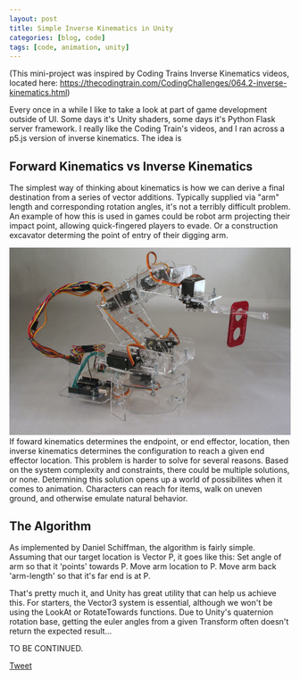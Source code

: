 ```yaml
---
layout: post
title: Simple Inverse Kinematics in Unity
categories: [blog, code]
tags: [code, animation, unity]
---
```


(This mini-project was inspired by Coding Trains Inverse Kinematics videos, located here: https://thecodingtrain.com/CodingChallenges/064.2-inverse-kinematics.html)

Every once in a while I like to take a look at part of game development outside of UI.  Some days it's Unity shaders, some days it's Python Flask server framework.  I really like the Coding Train's videos, and I ran across a p5.js version of inverse kinematics.  The idea is 

## Forward Kinematics vs Inverse Kinematics
The simplest way of thinking about kinematics is how we can derive a final destination from a series of vector additions.  Typically supplied via "arm" length and corresponding rotation angles, it's not a terribly difficult problem.  An example of how this is used in games could be robot arm projecting their impact point, allowing quick-fingered players to evade.  Or a construction excavator determing the point of entry of their digging arm.  

![Prim](/images/robot_arm.jpg)
If foward kinematics determines the endpoint, or end effector, location, then inverse kinematics determines the configuration to reach a given end effector location. This problem is harder to solve for several reasons.  Based on the system complexity and constraints, there could be multiple solutions, or none.  Determining this solution opens up a world of possibilites when it comes to animation.  Characters can reach for items, walk on uneven ground, and otherwise emulate natural behavior.  

## The Algorithm
As implemented by Daniel Schiffman, the algorithm is fairly simple.  Assuming that our target location is Vector P, it goes like this:
Set angle of arm so that it 'points' towards P.
Move arm location to P.
Move arm back 'arm-length' so that it's far end is at P.

That's pretty much it, and Unity has great utility that can help us achieve this.  For starters, the Vector3 system is essential, although we won't be using the LookAt or RotateTowards functions.  Due to Unity's quaternion rotation base, getting the euler angles from a given Transform often doesn't return the expected result...


TO BE CONTINUED.



<a href="https://twitter.com/share?ref_src=twsrc%5Etfw" class="twitter-share-button" data-show-count="false">Tweet</a><script async src="https://platform.twitter.com/widgets.js" charset="utf-8"></script>
